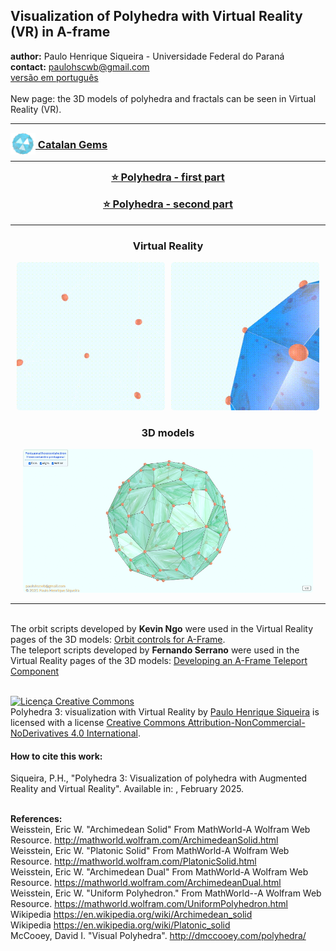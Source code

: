 <link rel="stylesheet" href="scripts/style.css">
<meta charset="utf-8">
<link rel="icon" type="image/png" href="catalangems/vr/salas/imagens/icone.png">
<h2>Visualization of Polyhedra with Virtual Reality (VR) in A-frame</h2>
 <b>author:</b> Paulo Henrique Siqueira - Universidade Federal do Paraná
 <br><b>contact:</b> <a href="#">paulohscwb@gmail.com</a>
 <br><a href="https://paulohscwb.github.io/polyhedra3/pt-br/">versão em português</a>
 <br><br>New page: the 3D models of polyhedra and fractals can be seen in Virtual Reality (VR).
<hr>
<h3 style="margin-top:3px"><a target="_blank" href="catalangems/"><img src="catalangems/vr/salas/imagens/icone.png" style="margin-bottom:-10px" width="40"> Catalan Gems</a></h3>
<!--<h3 style="margin-top:3px"><a target="_blank" href="dragon_archimedes/pt-br/"><img src="dragon_archimedes/vr/salas/imagens/icone.png" style="margin-bottom:-10px" width="40"> Archimedes Dragon Fractals</a></h3>
<h3 style="margin-top:3px"><a target="_blank" href="fractal_catalan/pt-br/"><img src="fractal_catalan/vr/salas/imagens/icone.png" style="margin-bottom:-10px" width="40"> Catalan fractals</a></h3>
<h3 style="margin-top:3px"><a target="_blank" href="kites/pt-br/"><img src="kites/vr/salas/imagens/icone.png" style="margin-bottom:-10px" width="40"> Platonic kites</a></h3>
<h3 style="margin-top:3px"><a target="_blank" href="unicorn_platonic/pt-br/"><img src="unicorn_platonic/vr/salas/imagens/icone.png" style="margin-bottom:-10px" width="40"> Plato's Unicorn Fractals</a></h3>
<h3 style="margin-top:3px"><a target="_blank" href="dragon_catalan/pt-br/"><img src="dragon_catalan/vr/salas/imagens/icone.png" style="margin-bottom:-10px" width="40"> Catalan Dragon Fractals</a></h3>
<h3 style="margin-top:3px"><a target="_blank" href="fractalnonconvex1/pt-br/"><img src="fractalnonconvex1/vr/salas/imagens/icone.png" style="margin-bottom:-10px" width="40"> Fractals of non-convex polyhedra</a></h3>
<h3 style="margin-top:3px"><a target="_blank" href="truncated_archimedes/pt-br/"><img src="truncated_archimedes/vr/salas/imagens/icone.png" style="margin-bottom:-10px" width="40"> Truncated Archimedean polyhedra</a></h3>
<h3 style="margin-top:3px"><a target="_blank" href="unicorn_catalan/pt-br/"><img src="unicorn_catalan/vr/salas/imagens/icone.png" style="margin-bottom:-10px" width="40"> Catalan Unicorn Fractals</a></h3>
<h3 style="margin-top:3px"><a target="_blank" href="dragon_nonconvex/pt-br/"><img src="dragon_nonconvex/vr/salas/imagens/icone.png" style="margin-bottom:-10px" width="40"> Dragon fractals of non-convex polyhedra</a></h3>
<h3 style="margin-top:3px"><a target="_blank" href="fractalnonconvex2/pt-br/"><img src="fractalnonconvex2/vr/salas/imagens/icone.png" style="margin-bottom:-10px" width="40"> Fractals of non-convex polyhedra 2</a></h3>
<h3 style="margin-top:3px"><a target="_blank" href="unicorn_archimedes/pt-br/"><img src="unicorn_archimedes/vr/salas/imagens/icone.png" style="margin-bottom:-10px" width="40"> Archimedes Unicorn Fractals</a></h3>
<h3 style="margin-top:3px"><a target="_blank" href="fractalnonconvex3/pt-br/"><img src="fractalnonconvex3/vr/salas/imagens/icone.png" style="margin-bottom:-10px" width="40"> Fractals of non-convex polyhedra 3</a></h3>
<h3 style="margin-top:3px"><a target="_blank" href="truncated_catalan/pt-br/"><img src="truncated_catalan/vr/salas/imagens/icone.png" style="margin-bottom:-10px" width="40"> Truncated Catalan polyhedra</a></h3>
<h3 style="margin-top:3px"><a target="_blank" href="unicorn_nonconvex1/pt-br/"><img src="unicorn_nonconvex1/vr/salas/imagens/icone.png" style="margin-bottom:-10px" width="40"> Unicorn fractals of non-convex polyhedra</a></h3>
<h3 style="margin-top:3px"><a target="_blank" href="dragon_nonconvex2/pt-br/"><img src="dragon_nonconvex2/vr/salas/imagens/icone.png" style="margin-bottom:-10px" width="40"> Dragon fractals of non-convex polyhedra 2</a></h3>
<h3 style="margin-top:3px"><a target="_blank" href="unicorn_nonconvex2/pt-br/"><img src="unicorn_nonconvex2/vr/salas/imagens/icone.png" style="margin-bottom:-10px" width="40"> Unicorn fractals of non-convex polyhedra 2</a></h3>
<h3 style="margin-top:3px"><a target="_blank" href="fractalnonconvex4/pt-br/"><img src="fractalnonconvex4/vr/salas/imagens/icone.png" style="margin-bottom:-10px" width="40"> Fractals of non-convex polyhedra 4</a></h3>
<h3 style="margin-top:3px"><a target="_blank" href="dragon_nonconvex3/pt-br/"><img src="dragon_nonconvex3/vr/salas/imagens/icone.png" style="margin-bottom:-10px" width="40"> Dragon fractals of non-convex polyhedra 3</a></h3>
<h3 style="margin-top:3px"><a target="_blank" href="fractalnonconvex5/pt-br/"><img src="fractalnonconvex5/vr/salas/imagens/icone.png" style="margin-bottom:-10px" width="40"> Fractals of non-convex polyhedra 5</a></h3>
<h3 style="margin-top:3px"><a target="_blank" href="unicorn_nonconvex3/pt-br/"><img src="unicorn_nonconvex3/vr/salas/imagens/icone.png" style="margin-bottom:-10px" width="40"> Unicorn fractals of non-convex polyhedra 3</a></h3>
<h3 style="margin-top:3px"><a target="_blank" href="fractalnonconvex6/pt-br/"><img src="fractalnonconvex6/vr/salas/imagens/icone.png" style="margin-bottom:-10px" width="40"> Fractals of non-convex polyhedra 6</a></h3>-->
<hr>
<!--<h3 style="margin-top:5px; text-align:center;"><a target="_blank" href="all/">&#x1f4c4; Complete list of polyhedra</a></h3>-->
<h3 style="margin-top:5px; text-align:center;"><a target="_blank" href="../polyhedra/">&#x2B50; Polyhedra - first part</a></h3>
<h3 style="margin-top:5px; text-align:center;"><a target="_blank" href="../polyhedra2/">&#x2B50; Polyhedra - second part</a></h3>
<hr>
<h3 align="center">Virtual Reality</h3>
<p align="center"><img src="catalangems/vr/salas/videos/catalangems1.gif" style="max-width: 47%; border-radius:5px; margin-right:10px" loading="lazy"/><img src="catalangems/vr/salas/videos/catalangems2.gif" style="max-width: 47%; border-radius:5px;" loading="lazy"/></p>
<h3 align="center">3D models</h3>
<p align="center"><img src="catalangems/ar/example.png" style="max-width: 92%; border-radius:5px;" loading="lazy"/></p>
<hr>
<br>The orbit scripts developed by <b>Kevin Ngo</b> were used in the Virtual Reality pages of the 3D models: <a href="https://github.com/supermedium/superframe/tree/master/components/orbit-controls/" target="_blank"> Orbit controls for A-Frame</a>.
<br>The teleport scripts developed by <b>Fernando Serrano</b> were used in the Virtual Reality pages of the 3D models: <a  href="https://aframe.io/blog/teleport-component/" target="_blank"> Developing an A-Frame Teleport Component</a>
<br>

<br><a rel="license" href="http://creativecommons.org/licenses/by-nc-nd/4.0/"><img alt="Licença Creative Commons" style="border-width:0" src="https://i.creativecommons.org/l/by-nc-nd/4.0/88x31.png" loading="lazy"/></a><br /><span xmlns:dct="http://purl.org/dc/terms/" property="dct:title">Polyhedra 3: visualization with Virtual Reality</span> by <a xmlns:cc="http://creativecommons.org/ns#" href="https://paulohscwb.github.io/polyhedra3/" property="cc:attributionName" rel="cc:attributionURL">Paulo Henrique Siqueira</a> is licensed with a license <a rel="license" href="http://creativecommons.org/licenses/by-nc-nd/4.0/">Creative Commons Attribution-NonCommercial-NoDerivatives 4.0 International</a>.

<h4>How to cite this work:</h4> 
<p>Siqueira, P.H., "Polyhedra 3: Visualization of polyhedra with Augmented Reality and Virtual Reality". Available in: <https://paulohscwb.github.io/polyhedra3/>, February 2025.</p>
<!--<a target="_blank" href="https://doi.org/10.5281/zenodo.12572969"><img src="https://zenodo.org/badge/DOI/10.5281/zenodo.12572969.svg" alt="DOI"></a>-->

<br><b>References:</b>
<br>Weisstein, Eric W. "Archimedean Solid" From MathWorld-A Wolfram Web Resource. <a href="http://mathworld.wolfram.com/ArchimedeanSolid.html" target="_blank">http://mathworld.wolfram.com/ArchimedeanSolid.html</a>
<br>Weisstein, Eric W. "Platonic Solid" From MathWorld-A Wolfram Web Resource. <a href="http://mathworld.wolfram.com/PlatonicSolid.html" target="_blank">http://mathworld.wolfram.com/PlatonicSolid.html</a>
<br>Weisstein, Eric W. "Archimedean Dual" From MathWorld-A Wolfram Web Resource. <a href="https://mathworld.wolfram.com/ArchimedeanDual.html" target="_blank">https://mathworld.wolfram.com/ArchimedeanDual.html</a>
<br>Weisstein, Eric W. "Uniform Polyhedron." From MathWorld--A Wolfram Web Resource. <a href="https://mathworld.wolfram.com/UniformPolyhedron.html" target="_blank">https://mathworld.wolfram.com/UniformPolyhedron.html</a>
<br>Wikipedia <a href="https://en.wikipedia.org/wiki/Archimedean_solid" target="_blank">https://en.wikipedia.org/wiki/Archimedean_solid</a>
<br>Wikipedia <a href="https://en.wikipedia.org/wiki/en.wikipedia.org/wiki/Platonic_solid" target="_blank">https://en.wikipedia.org/wiki/Platonic_solid</a>
<br>McCooey, David I. "Visual Polyhedra". <a href="http://dmccooey.com/polyhedra/" target="_blank">http://dmccooey.com/polyhedra/</a>
